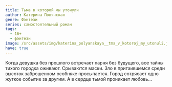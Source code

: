 ```yaml
---
title: Тьма в которой мы утонули
author: Катерина Полянская
genre: Фэнтези
series: самостоятельный роман
tags:
  - 16+
  - фэнтези
image: /src/assets/img/katerina_polyanskaya__tma_v_kotoroj_my_utonuli.jpeg
have: true
---
```

Когда девушка без прошлого встречает парня без будущего, все тайны тихого городка оживают. Срываются маски. Зло в притаившемся среди высоток заброшенном особняке просыпается. Город сотрясает одно жуткое событие за другим. А в сердце тьмой проникает любовь…

